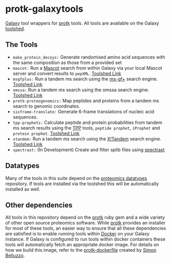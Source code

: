 # protk-galaxytools

[Galaxy](http://galaxyproject.org/) tool wrappers for [protk](http://github.com/iracooke/protk) tools.  All tools are available on the Galaxy [toolshed](http://toolshed.g2.bx.psu.edu).

## The Tools

- `make_protein_decoys:` Generate randomised amino acid sequences with the same composition as those from a provided set
- `mascot:` Run a [Mascot](http://www.matrixscience.com/search_intro.html) search from within Galaxy via your local Mascot server and convert results to `pepXML`. [Toolshed Link](https://toolshed.g2.bx.psu.edu/view/iracooke/mascot)
- `msgfplus:` Run a tandem ms search using the [ms-gf+](http://proteomics.ucsd.edu/software-tools/ms-gf/) search engine. [Toolshed Link](https://toolshed.g2.bx.psu.edu/view/iracooke/msgfplus)
- `omssa:` Run a tandem ms search using the omssa search engine. [Toolshed Link](https://toolshed.g2.bx.psu.edu/view/iracooke/omssa)
- `protk-proteogenomics:` Map peptides and proteins from a tandem ms search to genomic coordinates. 
- `sixframe-translate:` Generate 6-frame translations of nucleic acid sequences.
- `tpp-prophets:` Calculate peptide and protein probabilities from tandem ms search results using the [TPP](http://tools.proteomecenter.org/wiki/index.php?title=Software:TPP) tools, `peptide prophet`, `iProphet` and `protein prophet`. [Toolshed Link](https://toolshed.g2.bx.psu.edu/view/iracooke/tpp_prophets)
- `xtandem:` Run a tandem ms search using the [X!Tandem](http://www.thegpm.org/tandem/) search engine. [Toolshed Link](https://toolshed.g2.bx.psu.edu/view/iracooke/xtandem)
- `spectrast:` (In Development) Create and filter splib files using [spectrast](http://tools.proteomecenter.org/wiki/index.php?title=Software:SpectraST)

## Datatypes

Many of the tools in this suite depend on the [proteomics datatypes](https://github.com/iracooke/proteomics-datatypes) repository.  If tools are installed via the toolshed this will be automatically installed as well.

## Other dependencies

All tools in this repository depend on the [protk](http://github.com/iracooke/protk) ruby gem and a wide variety of other open source proteomics software.  While [protk](http://github.com/iracooke/protk) provides an installer for most of these tools, an easier way to ensure that all these dependencies are satisfied is to enable running tools within [Docker](https://www.docker.com/) on your Galaxy instance.  If Galaxy is configured to run tools within docker containers these tools will automatically fetch an appropriate docker image.  For details on how we build this image, refer to the [protk-dockerfile](https://github.com/iracooke/protk-dockerfile) created by [Simon Belluzzo](https://github.com/simonalpha).